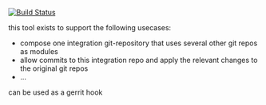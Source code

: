 [![Build Status](https://travis-ci.org/esrlabs/centralgithook.svg?branch=master)](http://travis-ci.org/esrlabs/centralgithook)

this tool exists to support the following usecases:

* compose one integration git-repository that uses several other git repos as modules
* allow commits to this integration repo and apply the relevant changes to the original git repos
* ...

can be used as a gerrit hook
